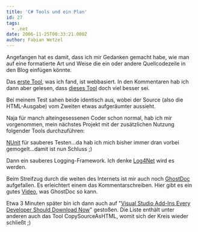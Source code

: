 ```yaml
---
title: 'C# Tools und ein Plan'
id: 27
tags:
  - .net
date: 2006-11-25T00:33:21.000Z
author: Fabian Wetzel
---
```


Angefangen hat es damit, dass ich mir Gedanken gemacht habe, wie man auf eine formatierte Art und Weise die ein oder andere Quellcodezeile in den Blog einfügen könnte.

Das [erste Tool](http://glengamoi.com/blogs/alex/archive/2006/03/04/112.aspx), was ich fand, ist webbasiert. In den Kommentaren hab ich dann aber gelesen, dass [dieses Tool](http://www.manoli.net/csharpformat/) doch viel besser sei.

Bei meinem Test sahen beide identisch aus, wobei der Source (also die HTML-Ausgabe)&nbsp;vom Zweiten etwas aufgeräumter aussieht.

Naja für manch alteingesessenen Coder schon normal, hab ich mir vorgenommen, mein nächstes Projekt mit der zusätzlichen Nutzung folgender Tools durchzuführen:

[NUnit](http://nunit.org/) für sauberes Testen...da hab ich mich bisher immer dran vorbei gemogelt...damit ist nun Schluss ;)

Dann ein sauberes Logging-Framework. Ich denke [Log4Net](http://logging.apache.org/log4net/) wird es werden.

Beim Streifzug durch die weiten des Internets ist mir auch noch [GhostDoc](http://www.roland-weigelt.de/ghostdoc/) aufgefallen. Es erleichtert einem das Kommentarschreiben. Hier gibt es ein gutes [Video](http://channel9.msdn.com/Showpost.aspx?postid=121822), was GhostDoc so kann.

Etwa 3 Minuten später bin ich dann auch auf "[Visual Studio Add-Ins Every Developer Should Download Now](http://msdn.microsoft.com/msdnmag/issues/05/12/VisualStudioAddins/default.aspx)" gestoßen. Die Liste enthält unter anderen auch das Tool CopySourceAsHTML, womit sich der Kreis wieder schließt ;)

